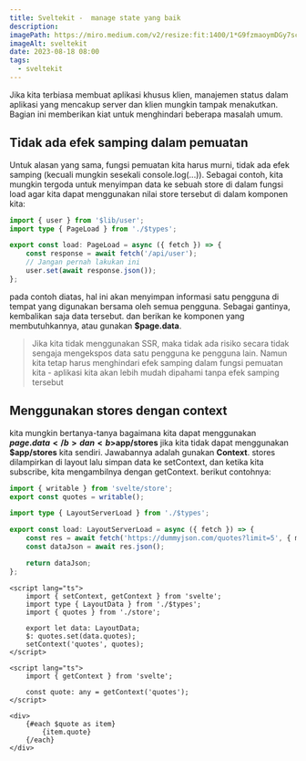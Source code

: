 ```yaml
---
title: Sveltekit -  manage state yang baik
description:
imagePath: https://miro.medium.com/v2/resize:fit:1400/1*G9fzmaoymDGy7scbkgpC7A.png
imageAlt: sveltekit
date: 2023-08-18 08:00
tags:
  - sveltekit
---
```


Jika kita terbiasa membuat aplikasi khusus klien, manajemen status dalam aplikasi yang mencakup server dan klien mungkin tampak menakutkan. Bagian ini memberikan kiat untuk menghindari beberapa masalah umum.

## Tidak ada efek samping dalam pemuatan

Untuk alasan yang sama, fungsi pemuatan kita harus murni, tidak ada efek samping (kecuali mungkin sesekali console.log(...)). Sebagai contoh, kita mungkin tergoda untuk menyimpan data ke sebuah store di dalam fungsi load agar kita dapat menggunakan nilai store tersebut di dalam komponen kita:

```ts title="src/routes/+page.server.ts"
import { user } from '$lib/user';
import type { PageLoad } from './$types';

export const load: PageLoad = async ({ fetch }) => {
	const response = await fetch('/api/user');
	// Jangan pernah lakukan ini
	user.set(await response.json());
};
```

pada contoh diatas, hal ini akan menyimpan informasi satu pengguna di tempat yang digunakan bersama oleh semua pengguna. Sebagai gantinya, kembalikan saja data tersebut. dan berikan ke komponen yang membutuhkannya, atau gunakan <b>$page.data</b>.

<blockquote>
Jika kita tidak menggunakan SSR, maka tidak ada risiko secara tidak sengaja mengekspos data satu pengguna ke pengguna lain. Namun kita tetap harus menghindari efek samping dalam fungsi pemuatan kita - aplikasi kita akan lebih mudah dipahami tanpa efek samping tersebut
</blockquote>

## Menggunakan stores dengan context

kita mungkin bertanya-tanya bagaimana kita dapat menggunakan <b>$page.data</b> dan <b>$app/stores</b> jika kita tidak dapat menggunakan <b>$app/stores</b> kita sendiri. Jawabannya adalah gunakan <b>Context</b>. stores dilampirkan di layout lalu simpan data ke setContext, dan ketika kita subscribe, kita mengambilnya dengan getContext. berikut contohnya:

```ts title="src/routes/(state)/store.ts"
import { writable } from 'svelte/store';
export const quotes = writable();
```

```ts title="src/routes/(state)/+layout.server.ts"
import type { LayoutServerLoad } from './$types';

export const load: LayoutServerLoad = async ({ fetch }) => {
	const res = await fetch('https://dummyjson.com/quotes?limit=5', { method: 'GET' });
	const dataJson = await res.json();

	return dataJson;
};
```

```svelte title="src/routes/(state)/+layout.svelte"
<script lang="ts">
	import { setContext, getContext } from 'svelte';
	import type { LayoutData } from './$types';
	import { quotes } from './store';

	export let data: LayoutData;
	$: quotes.set(data.quotes);
	setContext('quotes', quotes);
</script>
```

```svelte title="src/routes/(state)/+page.svelte"
<script lang="ts">
	import { getContext } from 'svelte';

	const quote: any = getContext('quotes');
</script>

<div>
	{#each $quote as item}
		{item.quote}
	{/each}
</div>
```
